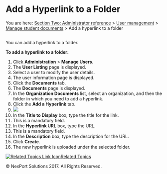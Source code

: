 # Add a Hyperlink to a Folder

You are here: [Section Two: Administrator reference](https://www.nexportcampus.com/Content/Guides/aweb/Content/Module\_Topics/Administration\_reference.htm) > [User management](https://www.nexportcampus.com/Content/Guides/aweb/Content/Module\_Topics/User\_Management/User\_management.htm) > [Manage student documents](https://www.nexportcampus.com/Content/Guides/aweb/Content/Module\_Topics/User\_Management/Manage\_student\_documents.htm) > Add a hyperlink to a folder

##

You can add a hyperlink to a folder.

&#x20;

**To add a hyperlink to a folder:**

1. Click **Administration** > **Manage Users**.
2. The **User Listing** page is displayed.
3. Select a user to modify the user details.
4. The user information page is displayed.
5. Click the **Documents** tab.
6. The **Documents** page is displayed.
7. In the **Organization Documents** list, select an organization, and then the folder in which you need to add a hyperlink.
8. Click the **Add a Hyperlink** tab.
9. ![](https://www.nexportcampus.com/Content/Guides/aweb/Content/Resources/Images/Manage\_Users/Add\_Hyperlink\_550x307.png)
10. In the **Title to Display** box, type the title for the link.
11. This is a mandatory field.
12. In the **Hyperlink URL** box, type the URL.
13. This is a mandatory field.
14. In the **Description** box, type the description for the URL.
15. Click **Create**.
16. The new hyperlink is uploaded under the selected folder.

&#x20;

[![Related Topics Link Icon](https://www.nexportcampus.com/Content/Guides/aweb/Skins/Default/Stylesheets/Images/transparent.gif)Related Topics](javascript:void\(0\);)

&#x20;

© NexPort Solutions 2017. All Rights Reserved.
